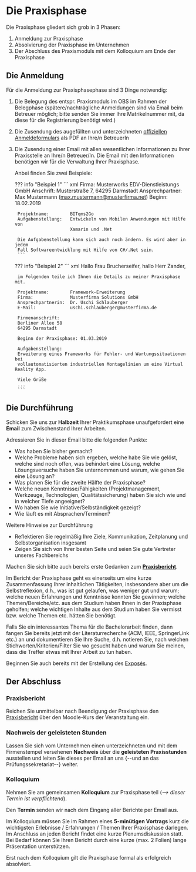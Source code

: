 # Die Praxisphase

Die Praxisphase gliedert sich grob in 3 Phasen:

1. Anmeldung zur Praxisphase 
2. Absolvierung der Praxisphase im Unternehmen
3. Der Abschluss des Praxismoduls mit dem Kolloquium am Ende der Praxisphase



## Die Anmeldung

Für die Anmeldung zur Praxisphasephase sind 3 Dinge notwendig:

1. Die Belegung des entspr. Praxismoduls im OBS im Rahmen der Belegphase (spätere/nachträgliche Anmeldungen sind via Email beim Betreuer möglich; bitte senden Sie immer Ihre Matrikelnummer mit, da diese für die Registrierung benötigt wird.)
2. Die Zusendung des augefüllten und unterzeichneten [offiziellen Anmeldeformulars](https://fbi.h-da.de/fileadmin/Group_Dekanat/Dokumente/Fachbereich/Gremien/Group_Pruefungsausschuss/Formulare/Studenten/2023-10_Anmeldung_02_Praxisphase.pdf) als PDF an Ihre/n BetreuerIn
3. Die Zusendung einer Email mit allen wesentlichen Informationen zu Ihrer Praxisstelle an Ihre/n Betreuer/In. Die Email mit den Informationen benötigen wir für die Verwaltung Ihrer Praxisphase.

    Anbei finden Sie zwei Beispiele:

    ??? info "Beispiel 1"
        ``` xml
        Firma:              Musterworks EDV-Dienstleistungs GmbH
        Anschrift:          Musterstraße 7, 64295 Darmstadt
        Ansprechpartner:    Max Mustermann (max.mustermann@musterfirma.net)
        Beginn:             18.02.2019
        
        Projektname:        BITqms2Go
        Aufgabenstellung:   Entwickeln von Mobilen Anwendungen mit Hilfe von 
                            Xamarin und .Net
        
        Die Aufgabenstellung kann sich auch noch ändern. Es wird aber in jedem 
        Fall Softwareentwicklung mit Hilfe von C#/.Net sein.
        ```

    ??? info "Beispiel 2" 
        ``` xml
        Hallo Frau Brucherseifer,
        hallo Herr Zander,

        im Folgenden teile ich Ihnen die Details zu meiner Praxisphase mit.

        Projektname:        Framework-Erweiterung 
        Firma:              Musterfirma Solutions GmbH
        Ansprechpartnerin:  Dr. Uschi Schlauberger
        E-Mail:             uschi.schlauberger@musterfirma.de

        Firmenanschrift: 
        Berliner Allee 58
        64295 Darmstadt

        Beginn der Praxisphase: 01.03.2019

        Aufgabenstellung: 
        Erweiterung eines Frameworks für Fehler- und Wartungssituationen bei 
        vollautomatisierten industriellen Montagelinien um eine Virtual Reality App.

        Viele Grüße
        ...
        ```


## Die Durchführung

Schicken Sie uns zur **Halbzeit** Ihrer Praktikumsphase unaufgefordert eine **Email** zum Zwischenstand Ihrer Arbeiten.

Adressieren Sie in dieser Email bitte die folgenden Punkte:

* Was haben Sie bisher gemacht?
* Welche Probleme haben sich ergeben, welche habe Sie wie gelöst, welche sind noch offen, was behindert eine Lösung, welche Lösungsversuche haben Sie unternommen und warum, wie gehen Sie eine Lösung an?
* Was planen Sie für die zweite Hälfte der Praxisphase?
* Welche neuen Kenntnisse/Fähigkeiten (Projektmanagement, Werkzeuge, Technologien, Qualitätssicherung) haben Sie sich wie und in welcher Tiefe angeeignet?
* Wo haben Sie wie Initiative/Selbständigkeit gezeigt?
* Wie läuft es mit Absprachen/Terminen?


Weitere Hinweise zur Durchführung

* Reflektieren Sie regelmäßig Ihre Ziele, Kommunikation, Zeitplanung und Selbstorganisation insgesamt
* Zeigen Sie sich von Ihrer besten Seite und seien Sie gute Vertreter unseres Fachbereichs

Machen Sie sich bitte auch bereits erste Gedanken zum [**Praxisbericht**](./bericht.md).

Im Bericht der Praxisphase geht es einerseits um eine kurze Zusammenfassung Ihrer inhaltlichen Tätigkeiten, insbesondere aber um die Selbstreflexion, d.h., was ist gut gelaufen, was weniger gut und warum; welche neuen Erfahrungen und Kenntnisse konnten Sie gewinnen; welche Themen/Bereiche/etc. aus dem Studium haben Ihnen in der Praxisphase geholfen; welche wichtigen Inhalte aus dem Studium haben Sie vermisst bzw. welche Themen etc. hätten Sie benötigt.   

Falls Sie ein interessantes Thema für die Bachelorarbeit finden, dann fangen Sie bereits jetzt mit der Literaturrecherche (ACM, IEEE, SpringerLink etc.) an und dokumentieren Sie Ihre Suche, d.h. notieren Sie, nach welchen Stichworten/Kriterien/Filter Sie wo gesucht haben und warum Sie meinen, dass die Treffer etwas mit Ihrer Arbeit zu tun haben. 

Beginnen Sie auch bereits mit der Erstellung des [Exposés](./expose.md).


## Der Abschluss

### Praxisbericht
Reichen Sie unmittelbar nach Beendigung der Praxisphase den [Praxisbericht](./bericht.md) über den Moodle-Kurs der Veranstaltung ein.

### Nachweis der geleisteten Stunden
Lassen Sie sich vom Unternehmen einen unterzeichneten und mit dem Firmenstempel versehenen **Nachweis** über die **geleisteten Praxisstunden** ausstellen und leiten Sie dieses per Email an uns {--und an das Prüfungssekretariat--} weiter.

### Kolloquium
Nehmen Sie am gemeinsamen **Kolloquium** zur Praxisphase teil (_--> dieser Termin ist verpflichtend_). 

Den **Termin** senden wir nach dem Eingang aller Berichte per Email aus. 

Im Kolloquium müssen Sie im Rahmen eines **5-minütigen Vortrags** kurz die wichtigsten Erlebnisse / Erfahrungen / Themen Ihrer Praxisphase darlegen. Im Anschluss an jeden Bericht findet eine kurze Plenumsdiskussion statt. Bei Bedarf können Sie Ihren Bericht durch eine kurze (max. 2 Folien) lange Präsentation unterstützen. 

Erst nach dem Kolloquium gilt die Praxisphase formal als erfolgreich absolviert.

